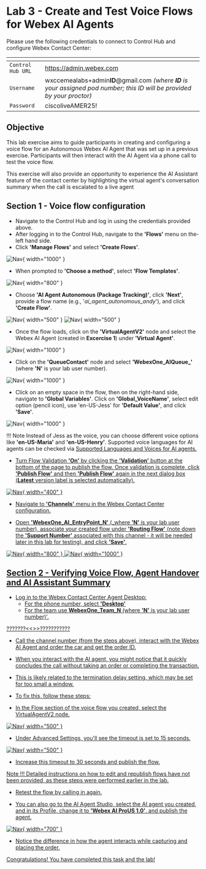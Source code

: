 # Lab 3 - Create and Test Voice Flows for Webex AI Agents


Please use the following credentials to connect to Control Hub and configure Webex Contact Center:

| <!-- -->         | <!-- -->         |
| ---------------- | ---------------- |
| `Control Hub URL`            | <a href="https://admin.webex.com" target="_blank">https://admin.webex.com</a> |
| `Username`       | wxccemealabs+admin**ID**@gmail.com  _(where **ID** is your assigned pod number; this ID will be provided by your proctor)_ |
| `Password`       | ciscoliveAMER25! |


## **Objective**

This lab exercise aims to guide participants in creating and configuring a voice flow for an Autonomous Webex AI Agent that was set up in a previous exercise. Participants will then interact with the AI Agent via a phone call to test the voice flow. 

This exercise will also provide an opportunity to experience the AI Assistant feature of the contact center by highlighting the virtual agent's conversation summary when the call is escalated to a live agent

## **Section 1 - Voice flow configuration**

- Navigate to the Control Hub and log in using the credentials provided above.
- After logging in to the Control Hub, navigate to the **'Flows'** menu on the-left hand side.
- Click **'Manage Flows'** and select **'Create Flows'**.

![Nav](./assets/t4s1p2.png){ width="1000" }

- When prompted to **'Choose a method'**, select **'Flow Templates'**.

![Nav](./assets/t4s1p3.png){ width="800" }

- Choose **'AI Agent Autonomous (Package Tracking)'**, click **'Next'**, provide a flow name (e.g., '_ai_agent_autonomous_andy_'), and click **'Create Flow'**.

![Nav](./assets/t4s1p4.png){ width="500" }
![Nav](./assets/t4s1p5.png){ width="500" }

- Once the flow loads, click on the **'VirtualAgentV2'** node and select the Webex AI Agent (created in **Excercise 1**) under **'Virtual Agent'**.

![Nav](./assets/t4s1p6.png){ width="1000" }

- Click on the **'QueueContact'** node and select **'WebexOne_AIQueue_<n>'** (where **'N'** is your lab user number).

![Nav](./assets/t4s1p7.png){ width="1000" }

- Click on an empty space in the flow, then on the right-hand side, navigate to **'Global Variables'**. Click on **'Global_VoiceName'**, select edit option (pencil icon), use 'en-US-Jess' for **'Default Value'**, and click **'Save'**.

![Nav](./assets/t4s1p8.png){ width="1000" }

!!! Note
	    Instead of Jess as the voice, you can choose different voice options like **'en-US-Maria'** and **'en-US-Henry'**. Supported voice languages for AI agents can be checked via <a href="https://help.webex.com/en-us/article/pdef2d/Supported-languages-and-voices-for-AI-agents" target="_blank">Supported Languages and Voices for AI agents.

- Turn Flow Validation **'On'** by clicking the **'Validation'** button at the bottom of the page to publish the flow. Once validation is complete, click **'Publish Flow'** and then **'Publish Flow'** again in the next dialog box (**Latest** version label is selected automatically).

![Nav](./assets/t4s1p9.png){ width="400" }

- Navigate to **'Channels'** menu in the Webex Contact Center configuration.

- Open **'WebexOne_AI_EntryPoint_N'** (_where **'N'** is your lab user number), associate your created flow under **'Routing Flow'** (note down the **'Support Number'** associated with this channel - it will be needed later in this lab for testing), and click **'Save'**.

![Nav](./assets/t4s1p10.png){ width="800" }
![Nav](./assets/t4s1p11.png){ width="1000" }


## **Section 2 - Verifying Voice Flow, Agent Handover and AI Assistant Summary**

- Log in to the Webex Contact Center Agent Desktop:
	- For the phone number, select **'Desktop'** 
	- For the team use **WebexOne_Team_N** (where **'N'** is your lab user number)'.

???????<<<ScreenShot>>>???????????

- Call the channel number (from the steps above), interact with the Webex AI Agent and order the car and get the order ID. 

- When you interact with the AI agent, you might notice that it quickly concludes the call without taking an order or completing the transaction. 

- This is likely related to the termination delay setting, which may be set for too small a window.

- To fix this, follow these steps:

- In the Flow section of the voice flow you created, select the VirtualAgentV2 node.

![Nav](./assets/t4s1p12.png){ width="500" }

- Under Advanced Settings, you'll see the timeout is set to 15 seconds.

![Nav](./assets/t4s1p13.png){ width="500" }

- Increase this timeout to 30 seconds and publish the flow.

Note !!!
 Detailed instructions on how to edit and republish flows have not been provided, as these steps were performed earlier in the lab.

- Retest the flow by calling in again.

- You can also go to the AI Agent Studio, select the AI agent you created, and in its Profile, change it to **'Webex AI ProUS 1.0'**. and publish the agent. 

![Nav](./assets/t4s1p14.png){ width="700" }

- Notice the difference in how the agent interacts while capturing and placing the order.

Congratulations! You have completed this task and the lab!